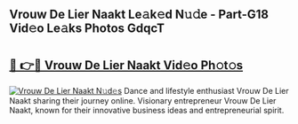 ## Vrouw De Lier Naakt Le𝚊k𝚎d N𝚞𝚍e - Part-G18 Vid𝚎o Le𝚊ks Photos GdqcT

# <h2><a href="http://fb7cy6.evod.top/?m=Vrouw+De+Lier+Naakt">🔗 👉🔴 Vrouw De Lier Naakt Vid𝚎o Ph𝚘t𝚘s</a></h2>

[![Vrouw De Lier Naakt N𝚞d𝚎s](https://i.imgur.com/8V9OHl7.gif)](http://fb7cy6.evod.top/?m=Vrouw+De+Lier+Naakt)
Dance and lifestyle enthusiast Vrouw De Lier Naakt sharing their journey online. Visionary entrepreneur Vrouw De Lier Naakt, known for their innovative business ideas and entrepreneurial spirit. 
